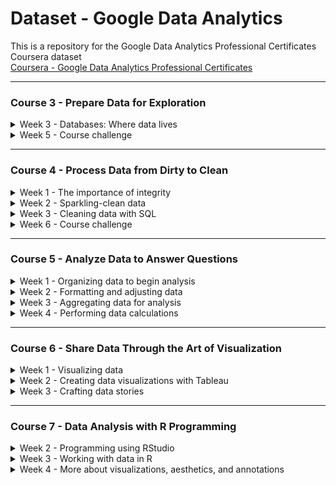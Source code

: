 # Dataset - Google Data Analytics
This is a repository for the Google Data Analytics Professional Certificates Coursera dataset  
[Coursera - Google Data Analytics Professional Certificates](https://www.coursera.org/professional-certificates/google-data-analytics "Coursera - Google Data Analytics Professional Certificates")  

---

### Course 3 - Prepare Data for Exploration
<details>
  <summary>Week 3 - Databases: Where data lives</summary>
  
  > - <a href="../../raw/main/C3%20-%20Prepare%20Data%20for%20Exploration/C3W3_names%20(Hands-On%20Activity%20Create%20a%20custom%20table%20in%20BigQuery).zip"><img src="https://img.shields.io/badge/ZIP-1476FE" title="ZIP"></a> C3W3_names (Hands-On Activity Create a custom table in BigQuery)
  > - <a href="../../raw/main/C3 - Prepare Data for Exploration/C3W3_student performance data (Hands-On Activity Clean data in spreadsheets with sorting and filtering).csv"><img src="https://img.shields.io/badge/CSV-217346" title="CSV"></a> C3W3_student performance data (Hands-On Activity Clean data in spreadsheets with sorting and filtering)
</details>
<details>
  <summary>Week 5 - Course challenge</summary>
  
  > - <a href="../../raw/main/C3%20-%20Prepare%20Data%20for%20Exploration/C3W5_Scenario%201_Client%20Email%20(Course%20challenge).pdf"><img src="https://img.shields.io/badge/PDF-FF0000" title="PDF"></a> C3W5_Scenario 1_Client Email (Course challenge)
  > - <a href="../../raw/main/C3%20-%20Prepare%20Data%20for%20Exploration/C3W5_Customer%20survey%20data%20(Course%20challenge).csv"><img src="https://img.shields.io/badge/CSV-217346" title="CSV"></a> C3W5_Customer survey data (Course challenge)
  > - <a href="../../raw/main/C3%20-%20Prepare%20Data%20for%20Exploration/C3W5_Delivery%20times%20distance%20(Course%20challenge).csv"><img src="https://img.shields.io/badge/CSV-217346" title="CSV"></a> C3W5_Delivery times distance (Course challenge)
  > - <a href="../../raw/main/C3%20-%20Prepare%20Data%20for%20Exploration/C3W5_Junior%20Data%20Scientist%20Job%20Description%20(Course%20challenge).pdf"><img src="https://img.shields.io/badge/PDF-FF0000" title="PDF"></a> C3W5_Junior Data Scientist Job Description (Course challenge)
  > - <a href="../../raw/main/C3%20-%20Prepare%20Data%20for%20Exploration/C3W5_Scenario%202_Second%20Interview%20Email%20(Course%20challenge).pdf"><img src="https://img.shields.io/badge/PDF-FF0000" title="PDF"></a> C3W5_Scenario 2_Second Interview Email (Course challenge)
</details>

---

### Course 4 - Process Data from Dirty to Clean
<details>
  <summary>Week 1 - The importance of integrity</summary>
  
  > - <a href="../../raw/main/C4%20-%20Process%20Data%20from%20Dirty%20to%20Clean/C4W1_June%202014%20Invoices%20(Weekly%20challenge%201).csv"><img src="https://img.shields.io/badge/CSV-217346" title="CSV"></a> C4W1_June 2014 Invoices (Weekly challenge 1)
</details>
<details>
  <summary>Week 2 - Sparkling-clean data</summary>
  
  > - <a href="../../raw/main/C4%20-%20Process%20Data%20from%20Dirty%20to%20Clean/C4W2_Data%20Spreadsheet%20for%20Cleaning%20with%20Spreadsheets%20(Hands-On%20Activity%20Cleaning%20data%20with%20spreadsheets).xlsx"><img src="https://img.shields.io/badge/XLSX-217346" title="XLSX"></a> C4W2_Data Spreadsheet for Cleaning with Spreadsheets (Hands-On Activity Cleaning data with spreadsheets)
  > - <a href="../../raw/main/C4%20-%20Process%20Data%20from%20Dirty%20to%20Clean/C4W2_San%20Francisco%20Boba%20Tea%20Shop%20Location%20Info%20(Hands-On%20Activity%20Clean%20data%20with%20spreadsheet%20functions).csv"><img src="https://img.shields.io/badge/CSV-217346" title="CSV"></a> C4W2_San Francisco Boba Tea Shop Location Info (Hands-On Activity Clean data with spreadsheet functions)
</details>
<details>
  <summary>Week 3 - Cleaning data with SQL</summary>
  
  > - <a href="../../raw/main/C4%20-%20Process%20Data%20from%20Dirty%20to%20Clean/C4W3_Customer%20Table%20Sheet%201%20(Optional%20Upload%20the%20customer%20dataset%20to%20BigQuery).csv"><img src="https://img.shields.io/badge/CSV-217346" title="CSV"></a> C4W3_Customer Table Sheet 1 (Optional Upload the customer dataset to BigQuery)
  > - <a href="../../raw/main/C4%20-%20Process%20Data%20from%20Dirty%20to%20Clean/C4W3_Lauren's%20Furniture%20Store%20Transaction%20Table%20(Optional%20Upload%20the%20store%20transactions%20dataset%20to%20BigQuery).csv"><img src="https://img.shields.io/badge/CSV-217346" title="CSV"></a> C4W3_Lauren's Furniture Store Transaction Table (Optional Upload the store transactions dataset to BigQuery)
  > - <a href="../../raw/main/C4%20-%20Process%20Data%20from%20Dirty%20to%20Clean/C4W3_automobile%20data%20(Hands-On%20Activity%20Clean%20data%20using%20SQL).csv"><img src="https://img.shields.io/badge/CSV-217346" title="CSV"></a> C4W3_automobile data (Hands-On Activity Clean data using SQL)
</details>
<details>
  <summary>Week 6 - Course challenge</summary>
  
  > - <a href="../../raw/main/C4%20-%20Process%20Data%20from%20Dirty%20to%20Clean/C4W6_Meer%20Kitty%20Interior%20Design%20About%20Us%20Page%20(Course%20challenge).pdf"><img src="https://img.shields.io/badge/PDF-FF0000" title="PDF"></a> C4W6_Meer Kitty Interior Design About Us Page (Course challenge)
  > - <a href="../../raw/main/C4%20-%20Process%20Data%20from%20Dirty%20to%20Clean/C4W6_Meer%20Kitty%20Interior%20Design%20Business%20Plan%20(Course%20challenge).pdf"><img src="https://img.shields.io/badge/PDF-FF0000" title="PDF"></a> C4W6_Meer Kitty Interior Design Business Plan (Course challenge)
  > - <a href="../../raw/main/C4%20-%20Process%20Data%20from%20Dirty%20to%20Clean/C4W6_Meer%20Kitty%20Survey%20Feedback%20(Course%20challenge).csv"><img src="https://img.shields.io/badge/CSV-217346" title="CSV"></a> C4W6_Meer Kitty Survey Feedback (Course challenge)
  > - <a href="../../raw/main/C4%20-%20Process%20Data%20from%20Dirty%20to%20Clean/C4W6_Spoke%20Market%20Research%20Job%20Description%20(Course%20challenge).pdf"><img src="https://img.shields.io/badge/PDF-FF0000" title="PDF"></a> C4W6_Spoke Market Research Job Description (Course challenge)
  > - <a href="../../raw/main/C4%20-%20Process%20Data%20from%20Dirty%20to%20Clean/C4W6_Email%20from%20Recruiter%20(Course%20challenge).pdf"><img src="https://img.shields.io/badge/PDF-FF0000" title="PDF"></a> C4W6_Email from Recruiter (Course challenge)
</details>

---

### Course 5 - Analyze Data to Answer Questions
<details>
  <summary>Week 1 - Organizing data to begin analysis</summary>
  
  > - <a href="../../raw/main/C5%20-%20Analyze%20Data%20to%20Answer%20Questions/C5W1_Movie%20Data%20(Optional%20Upload%20the%20movie%20dataset%20to%20BigQuery).csv"><img src="https://img.shields.io/badge/CSV-217346" title="CSV"></a> C5W1_Movie Data (Optional Upload the movie dataset to BigQuery)
</details>
<details>
  <summary>Week 2 - Formatting and adjusting data</summary>
  
  > - <a href="../../raw/main/C5%20-%20Analyze%20Data%20to%20Answer%20Questions/C5W2_Dataset%20for%20Project_CONCAT%20function%20(Hands-On%20Activity%20Combine%20multiple%20pieces%20of%20data).xlsx"><img src="https://img.shields.io/badge/XLSX-217346" title="XLSX"></a> C5W2_Dataset for Project_CONCAT function (Hands-On Activity Combine multiple pieces of data)
</details>
<details>
  <summary>Week 3 - Aggregating data for analysis</summary>
  
  > - <a href="../../raw/main/C5%20-%20Analyze%20Data%20to%20Answer%20Questions/C5W3_VLOOKUP%20Practice%20Sheet%20(Hands-On%20Activity%20Using%20VLOOKUP).xlsx"><img src="https://img.shields.io/badge/XLSX-217346" title="XLSX"></a> C5W3_VLOOKUP Practice Sheet (Hands-On Activity Using VLOOKUP)
  > - <a href="../../raw/main/C5%20-%20Analyze%20Data%20to%20Answer%20Questions/C5W3_Employees%20Table%20-%20Understanding%20JOINS%20(Optional%20Upload%20the%20employee%20dataset%20to%20BigQuery).csv"><img src="https://img.shields.io/badge/CSV-217346" title="CSV"></a> C5W3_Employees Table - Understanding JOINS (Optional Upload the employee dataset to BigQuery)
  > - <a href="../../raw/main/C5%20-%20Analyze%20Data%20to%20Answer%20Questions/C5W3_Departments%20Table%20-%20Understanding%20JOINS%20(Optional%20Upload%20the%20employee%20dataset%20to%20BigQuery).csv"><img src="https://img.shields.io/badge/CSV-217346" title="CSV"></a> C5W3_Departments Table - Understanding JOINS (Optional Upload the employee dataset to BigQuery)
  > - <a href="../../raw/main/C5%20-%20Analyze%20Data%20to%20Answer%20Questions/C5W3_Warehouse%20Orders%20-%20Warehouse%20(Optional%20Upload%20the%20warehouse%20dataset%20to%20BigQuery).csv"><img src="https://img.shields.io/badge/CSV-217346" title="CSV"></a> C5W3_Warehouse Orders - Warehouse (Optional Upload the warehouse dataset to BigQuery)
  > - <a href="../../raw/main/C5%20-%20Analyze%20Data%20to%20Answer%20Questions/C5W3_Warehouse%20Orders%20-%20Orders%20(Optional%20Upload%20the%20warehouse%20dataset%20to%20BigQuery).csv"><img src="https://img.shields.io/badge/CSV-217346" title="CSV"></a> C5W3_Warehouse Orders - Orders (Optional Upload the warehouse dataset to BigQuery)
</details>
<details>
  <summary>Week 4 - Performing data calculations</summary>
  
  > - <a href="../../raw/main/C5%20-%20Analyze%20Data%20to%20Answer%20Questions/C5W4_Working%20with%20Conditions%20(Hands-On%20Activity%20Working%20with%20conditions).xlsx"><img src="https://img.shields.io/badge/XLSX-217346" title="XLSX"></a> C5W4_Working with Conditions (Hands-On Activity Working with conditions)
  > - <a href="../../raw/main/C5%20-%20Analyze%20Data%20to%20Answer%20Questions/C5W4_Cosmetics%20Inc.%20-%20Sheet1%20(Test%20your%20knowledge%20on%20data%20calculations).csv"><img src="https://img.shields.io/badge/CSV-217346" title="CSV"></a> C5W4_Cosmetics Inc. - Sheet1 (Test your knowledge on data calculations)
  > - <a href="../../raw/main/C5%20-%20Analyze%20Data%20to%20Answer%20Questions/C5W4_Movie%20Data%20Starter%20Project%20(Hands-On%20Activity%20Explore%20movie%20data%20with%20pivot%20tables).xlsx"><img src="https://img.shields.io/badge/XLSX-217346" title="XLSX"></a> C5W4_Movie Data Starter Project (Hands-On Activity Explore movie data with pivot tables)
  > - <a href="../../raw/main/C5%20-%20Analyze%20Data%20to%20Answer%20Questions/C5W4_Inventory%20(Hands-On%20Activity%20From%20spreadsheets%20to%20BigQuery).csv"><img src="https://img.shields.io/badge/CSV-217346" title="CSV"></a> C5W4_Inventory (Hands-On Activity From spreadsheets to BigQuery)
  > - <a href="../../raw/main/C5%20-%20Analyze%20Data%20to%20Answer%20Questions/C5W4_Sales%20(Hands-On%20Activity%20From%20spreadsheets%20to%20BigQuery).csv"><img src="https://img.shields.io/badge/CSV-217346" title="CSV"></a> C5W4_Sales (Hands-On Activity From spreadsheets to BigQuery)
  > - <a href="../../raw/main/C5%20-%20Analyze%20Data%20to%20Answer%20Questions/C5W4_Products%20(Hands-On%20Activity%20From%20spreadsheets%20to%20BigQuery).csv"><img src="https://img.shields.io/badge/CSV-217346" title="CSV"></a> C5W4_Products (Hands-On Activity From spreadsheets to BigQuery)
  > - <a href="../../raw/main/C5%20-%20Analyze%20Data%20to%20Answer%20Questions/C5W4_Sample%20Transaction%20Table%20-%20transactional%20data%20format%20(Weekly%20challenge%204).csv"><img src="https://img.shields.io/badge/CSV-217346" title="CSV"></a> C5W4_Sample Transaction Table - transactional data format (Weekly challenge 4)
  > - <a href="../../raw/main/C5%20-%20Analyze%20Data%20to%20Answer%20Questions/C5W4_Retail%20Sales%20Data%20-%20transactional%20data%20format%20(Weekly%20challenge%204).csv"><img src="https://img.shields.io/badge/CSV-217346" title="CSV"></a> C5W4_Retail Sales Data - transactional data format (Weekly challenge 4)
  > - <a href="../../raw/main/C5%20-%20Analyze%20Data%20to%20Answer%20Questions/C5W4_Movie%20Data%20Starter%20Project%20(Weekly%20challenge%204).xlsx"><img src="https://img.shields.io/badge/XLSX-217346" title="XLSX"></a> C5W4_Movie Data Starter Project (Weekly challenge 4)
  > - <a href="../../raw/main/C5%20-%20Analyze%20Data%20to%20Answer%20Questions/C5W4_Email%20From%20Tayen%20Bell%20Directly%20Dynamic%20(Course%20challenge).pdf"><img src="https://img.shields.io/badge/PDF-FF0000" title="PDF"></a> C5W4_Email From Tayen Bell Directly Dynamic (Course challenge)
  > - <a href="../../raw/main/C5%20-%20Analyze%20Data%20to%20Answer%20Questions/C5W4_Dynamic%20Dataset%20(Course%20challenge).xlsx"><img src="https://img.shields.io/badge/XLSX-217346" title="XLSX"></a> C5W4_Dynamic Dataset (Course challenge)
</details>

---

### Course 6 - Share Data Through the Art of Visualization
<details>
  <summary>Week 1 - Visualizing data</summary>
  
  > - <a href="../../raw/main/C6%20-%20Share%20Data%20Through%20the%20Art%20of%20Visualization/C6W1_Making%20your%20own%20visualization%20-%20example%20dataset%20(Hands-On%20Activity%20Making%20your%20own%20visualization).xlsx"><img src="https://img.shields.io/badge/XLSX-217346" title="XLSX"></a> C6W1_Making your own visualization - example dataset (Hands-On Activity Making your own visualization)
</details>
<details>
  <summary>Week 2 - Creating data visualizations with Tableau</summary>
  
  > - <a href="../../raw/main/C6%20-%20Share%20Data%20Through%20the%20Art%20of%20Visualization/C6W2_CO2%20Dataset%20(Hands-On%20Activity%20Working%20with%20Tableau).xlsx"><img src="https://img.shields.io/badge/XLSX-217346" title="XLSX"></a> C6W2_CO2 Dataset (Hands-On Activity Working with Tableau)
  > - <a href="../../raw/main/C6%20-%20Share%20Data%20Through%20the%20Art%20of%20Visualization/C6W2_CO2%20(Hands-On%20Activity%20Practice%20linking%20data%20in%20Tableau).xlsx"><img src="https://img.shields.io/badge/XLSX-217346" title="XLSX"></a> C6W2_CO2 (Hands-On Activity Practice linking data in Tableau)
  > - <a href="../../raw/main/C6%20-%20Share%20Data%20Through%20the%20Art%20of%20Visualization/C6W2_Energy%20data%20(Hands-On%20Activity%20Practice%20linking%20data%20in%20Tableau).xlsx"><img src="https://img.shields.io/badge/XLSX-217346" title="XLSX"></a> C6W2_Energy data (Hands-On Activity Practice linking data in Tableau)
  > - <a href="../../raw/main/C6%20-%20Share%20Data%20Through%20the%20Art%20of%20Visualization/C6W2_totalpopulation%20(Hands-On%20Activity%20Practice%20linking%20data%20in%20Tableau).xlsx"><img src="https://img.shields.io/badge/XLSX-217346" title="XLSX"></a> C6W2_totalpopulation (Hands-On Activity Practice linking data in Tableau)
  > - <a href="../../raw/main/C6%20-%20Share%20Data%20Through%20the%20Art%20of%20Visualization/C6W2_gdptotal%20(Hands-On%20Activity%20Practice%20linking%20data%20in%20Tableau).xlsx"><img src="https://img.shields.io/badge/XLSX-217346" title="XLSX"></a> C6W2_gdptotal (Hands-On Activity Practice linking data in Tableau)
</details>
<details>
  <summary>Week 3 - Crafting data stories</summary>
  
  > - <a href="../../raw/main/C6%20-%20Share%20Data%20Through%20the%20Art%20of%20Visualization/C6W3_Cosmetics%20Inc.%20(Hands-On%20Activity%20Creating%2C%20filtering%2C%20and%20customizing%20charts).xlsx"><img src="https://img.shields.io/badge/XLSX-217346" title="XLSX"></a> C6W3_Cosmetics Inc. (Hands-On Activity Creating, filtering, and customizing charts)
</details>

---

### Course 7 - Data Analysis with R Programming
<details>
  <summary>Week 2 - Programming using RStudio</summary>
  
  > - <a href="../../raw/main/C7%20-%20Data%20Analysis%20with%20R%20Programming/C7W2_Lesson3%20Sandbox%20(Hands-On%20Activity%20R%20sandbox).Rmd"><img src="https://img.shields.io/badge/RMD-222222" title="RMD"></a> C7W2_Lesson3 Sandbox (Hands-On Activity R sandbox)
</details>
<details>
  <summary>Week 3 - Working with data in R </summary>
  
  > - <a href="../../raw/main/C7%20-%20Data%20Analysis%20with%20R%20Programming/C7W3_Lesson2%20Dataframe%20(Hands-On%20Activity%20Create%20your%20own%20data%20frame).Rmd"><img src="https://img.shields.io/badge/RMD-222222" title="RMD"></a> C7W3_Lesson2 Dataframe (Hands-On Activity Create your own data frame)
  > - <a href="../../raw/main/C7%20-%20Data%20Analysis%20with%20R%20Programming/C7W3_Lesson2%20Dataframe%20Solutions%20(Hands-On%20Activity%20Create%20your%20own%20data%20frame).Rmd"><img src="https://img.shields.io/badge/RMD-222222" title="RMD"></a> C7W3_Lesson2 Dataframe Solutions (Hands-On Activity Create your own data frame)
  > - <a href="../../raw/main/C7%20-%20Data%20Analysis%20with%20R%20Programming/C7W3_hotel%20bookings%20(Hands-On%20Activity%20Importing%20and%20working%20with%20data).csv"><img src="https://img.shields.io/badge/CSV-217346" title="CSV"></a> C7W3_hotel bookings (Hands-On Activity Importing and working with data)
  > - <a href="../../raw/main/C7%20-%20Data%20Analysis%20with%20R%20Programming/C7W3_Lesson2%20Import%20(Hands-On%20Activity%20Importing%20and%20working%20with%20data).Rmd"><img src="https://img.shields.io/badge/RMD-222222" title="RMD"></a> C7W3_Lesson2 Import (Hands-On Activity Importing and working with data)
  > - <a href="../../raw/main/C7%20-%20Data%20Analysis%20with%20R%20Programming/C7W3_Lesson2%20Import%20Solutions%20(Hands-On%20Activity%20Importing%20and%20working%20with%20data).Rmd"><img src="https://img.shields.io/badge/RMD-222222" title="RMD"></a> C7W3_Lesson2 Import Solutions (Hands-On Activity Importing and working with data)
  > - <a href="../../raw/main/C7%20-%20Data%20Analysis%20with%20R%20Programming/C7W3_hotel%20bookings%20(Hands-On%20Activity%20Cleaning%20data%20in%20R).csv"><img src="https://img.shields.io/badge/CSV-217346" title="CSV"></a> C7W3_hotel bookings (Hands-On Activity Cleaning data in R)
  > - <a href="../../raw/main/C7%20-%20Data%20Analysis%20with%20R%20Programming/C7W3_Lesson3%20Clean%20(Hands-On%20Activity%20Cleaning%20data%20in%20R).Rmd"><img src="https://img.shields.io/badge/RMD-222222" title="RMD"></a> C7W3_Lesson3 Clean (Hands-On Activity Cleaning data in R)
  > - <a href="../../raw/main/C7%20-%20Data%20Analysis%20with%20R%20Programming/C7W3_Lesson3%20Clean%20Solutions%20(Hands-On%20Activity%20Cleaning%20data%20in%20R).Rmd"><img src="https://img.shields.io/badge/RMD-222222" title="RMD"></a> C7W3_Lesson3 Clean Solutions (Hands-On Activity Cleaning data in R)
  > - <a href="../../raw/main/C7%20-%20Data%20Analysis%20with%20R%20Programming/C7W3_hotel%20bookings%20(Hands-On%20Activity%20Changing%20your%20data).csv"><img src="https://img.shields.io/badge/CSV-217346" title="CSV"></a> C7W3_hotel bookings (Hands-On Activity Changing your data)
  > - <a href="../../raw/main/C7%20-%20Data%20Analysis%20with%20R%20Programming/C7W3_Lesson3%20Change%20(Hands-On%20Activity%20Changing%20your%20data).Rmd"><img src="https://img.shields.io/badge/RMD-222222" title="RMD"></a> C7W3_Lesson3 Change (Hands-On Activity Changing your data)
  > - <a href="../../raw/main/C7%20-%20Data%20Analysis%20with%20R%20Programming/C7W3_Lesson3%20Change%20Solutions%20(Hands-On%20Activity%20Changing%20your%20data).Rmd"><img src="https://img.shields.io/badge/RMD-222222" title="RMD"></a> C7W3_Lesson3 Change Solutions (Hands-On Activity Changing your data)
</details>
<details>
  <summary>Week 4 - More about visualizations, aesthetics, and annotations </summary>
  
  > - <a href="../../raw/main/C7%20-%20Data%20Analysis%20with%20R%20Programming/C7W4_hotel%20bookings%20(Hands-On%20Activity%20Using%20ggplot).csv"><img src="https://img.shields.io/badge/CSV-217346" title="CSV"></a> C7W4_hotel bookings (Hands-On Activity Using ggplot)
  > - <a href="../../raw/main/C7%20-%20Data%20Analysis%20with%20R%20Programming/C7W4_Lesson2%20GGPlot%20(Hands-On%20Activity%20Using%20ggplot).Rmd"><img src="https://img.shields.io/badge/RMD-222222" title="RMD"></a> C7W4_Lesson2 GGPlot (Hands-On Activity Using ggplot)
  > - <a href="../../raw/main/C7%20-%20Data%20Analysis%20with%20R%20Programming/C7W4_Lesson2%20GGPlot%20Solutions%20(Hands-On%20Activity%20Using%20ggplot).Rmd"><img src="https://img.shields.io/badge/RMD-222222" title="RMD"></a> C7W4_Lesson2 GGPlot Solutions (Hands-On Activity Using ggplot)
  > - <a href="../../raw/main/C7%20-%20Data%20Analysis%20with%20R%20Programming/C7W4_hotel%20bookings%20(Hands-On%20Activity%20Aesthetics%20and%20visualizations).csv"><img src="https://img.shields.io/badge/CSV-217346" title="CSV"></a> C7W4_hotel bookings (Hands-On Activity Aesthetics and visualizations)
  > - <a href="../../raw/main/C7%20-%20Data%20Analysis%20with%20R%20Programming/C7W4_Lesson3%20Aesthetics%20(Hands-On%20Activity%20Aesthetics%20and%20visualizations).Rmd"><img src="https://img.shields.io/badge/RMD-222222" title="RMD"></a> C7W4_Lesson3 Aesthetics (Hands-On Activity Aesthetics and visualizations)
  > - <a href="../../raw/main/C7%20-%20Data%20Analysis%20with%20R%20Programming/C7W4_Lesson3%20Aesthetics%20Solutions%20(Hands-On%20Activity%20Aesthetics%20and%20visualizations).Rmd"><img src="https://img.shields.io/badge/RMD-222222" title="RMD"></a> C7W4_Lesson3 Aesthetics Solutions (Hands-On Activity Aesthetics and visualizations)
  > - <a href="../../raw/main/C7%20-%20Data%20Analysis%20with%20R%20Programming/C7W4_hotel%20bookings%20(Hands-On%20Activity%20Filters%20and%20plots).csv"><img src="https://img.shields.io/badge/CSV-217346" title="CSV"></a> C7W4_hotel bookings (Hands-On Activity Filters and plots)
  > - <a href="../../raw/main/C7%20-%20Data%20Analysis%20with%20R%20Programming/C7W4_Lesson3%20Filters%20(Hands-On%20Activity%20Filters%20and%20plots).Rmd"><img src="https://img.shields.io/badge/RMD-222222" title="RMD"></a> C7W4_Lesson3 Filters (Hands-On Activity Filters and plots)
  > - <a href="../../raw/main/C7%20-%20Data%20Analysis%20with%20R%20Programming/C7W4_Lesson3%20Filters%20Solutions%20(Hands-On%20Activity%20Filters%20and%20plots).Rmd"><img src="https://img.shields.io/badge/RMD-222222" title="RMD"></a> C7W4_Lesson3 Filters Solutions (Hands-On Activity Filters and plots)
  > - <a href="../../raw/main/C7%20-%20Data%20Analysis%20with%20R%20Programming/C7W4_hotel%20bookings%20(Hands-On%20Activity%20Annotating%20and%20saving%20visualizations).csv"><img src="https://img.shields.io/badge/CSV-217346" title="CSV"></a> C7W4_hotel bookings (Hands-On Activity Annotating and saving visualizations)
  > - <a href="../../raw/main/C7%20-%20Data%20Analysis%20with%20R%20Programming/C7W4_Lesson4%20Annotations%20(Hands-On%20Activity%20Annotating%20and%20saving%20visualizations).Rmd"><img src="https://img.shields.io/badge/RMD-222222" title="RMD"></a> C7W4_Lesson4 Annotations (Hands-On Activity Annotating and saving visualizations)
  > - <a href="../../raw/main/C7%20-%20Data%20Analysis%20with%20R%20Programming/C7W4_Lesson4%20Annotations%20Solutions%20(Hands-On%20Activity%20Annotating%20and%20saving%20visualizations).Rmd"><img src="https://img.shields.io/badge/RMD-222222" title="RMD"></a> C7W4_Lesson4 Annotations Solutions (Hands-On Activity Annotating and saving visualizations)
</details>
